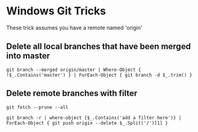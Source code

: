 # Windows Git Tricks
These trick assumes you have a remote named 'origin'

## Delete all local branches that have been merged into master
```
git branch --merged origin/master | Where-Object {  !$_.Contains('master') } | ForEach-Object { git branch -d $_.trim() }
```

## Delete remote branches with filter
```
git fetch --prune --all

git branch -r | where-object {$_.Contains('add a filter here')} | ForEach-Object { git push origin --delete $_.Split('/')[1] }
```